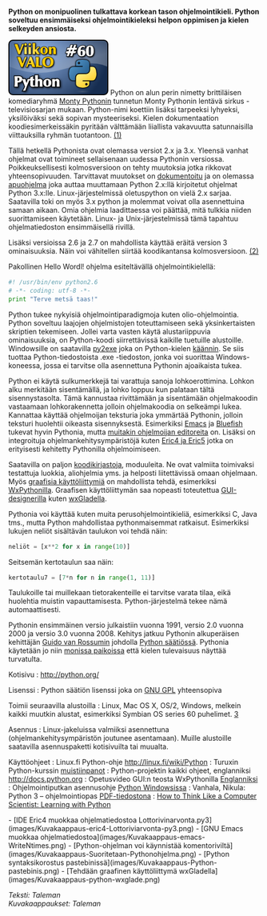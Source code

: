 <!--
Title: 2x08 Python - Viikon VALO #60
Date: 2012/02/19
Pageimage: valo60-python.png
Tags: Linux,Windows,Mac OS X,FreeBSD,NetBSD,OpenBSD,S60,Solaris
-->

**Python on monipuolinen tulkattava korkean tason ohjelmointikieli.
Python soveltuu ensimmäiseksi ohjelmointikieleksi helpon oppimisen ja
kielen selkeyden ansiosta.**

![](images/valo60-python.png "fig:valo60-python.png") Python on alun perin
nimetty brittiläisen komediaryhmä [Monty
Pythonin](http://fi.wikipedia.org/wiki/Monty_Python) tunnetun Monty
Pythonin lentävä sirkus -televisiosarjan mukaan. Python-nimi koettiin
lisäksi tarpeeksi lyhyeksi, yksilöiväksi sekä sopivan mysteeriseksi.
Kielen dokumentaation koodiesimerkeissäkin pyritään välttämään
liiallista vakavuutta satunnaisilla viittauksilla ryhmän tuotantoon.
[(1)](http://docs.python.org/faq/general#why-is-it-called-python)

Tällä hetkellä Pythonista
ovat olemassa versiot 2.x ja 3.x. Yleensä vanhat ohjelmat ovat toimineet
sellaisenaan uudessa Pythonin versiossa. Poikkeuksellisesti
kolmosversioon on tehty muutoksia jotka rikkovat yhteensopivuuden.
Tarvittavat muutokset on
[dokumentoitu](http://docs.python.org/py3k/whatsnew/3.0.html) ja on
olemassa [apuohjelma](http://docs.python.org/library/2to3.html) joka
auttaa muuttamaan Python 2.x:llä kirjoitetut ohjelmat Python 3.x:lle.
Linux-järjestelmissä oletuspython on vielä 2.x sarjaa. Saatavilla toki
on myös 3.x python ja molemmat voivat olla asennettuina samaan aikaan.
Omia ohjelmia laadittaessa voi päättää, mitä tulkkia niiden
suorittamiseen käytetään. Linux- ja Unix-järjestelmissä tämä tapahtuu
ohjelmatiedoston ensimmäisellä rivillä.

Lisäksi versioissa 2.6 ja 2.7 on mahdollista käyttää eräitä version 3
ominaisuuksia. Näin voi vähitellen siirtää koodikantansa kolmosversioon.
[(2)](http://docs.python.org/whatsnew/2.7.html#python-3-1-features)

Pakollinen Hello Wordl! ohjelma esiteltävällä ohjelmointikielellä:

```python
#! /usr/bin/env python2.6
# -*- coding: utf-8 -*-
print "Terve metsä taas!"
```

Python tukee nykyisiä ohjelmointiparadigmoja kuten olio-ohjelmointia.
Python soveltuu laajojen ohjelmistojen toteuttamiseen sekä
yksinkertaisten skriptien tekemiseen. Jollei varta vasten käytä
alustariippuvia ominaisuuksia, on Python-koodi siirrettävissä kaikille
tuetuille alustoille. Windowsille on saatavilla
[py2exe](http://www.py2exe.org/) joka on Python-kielen
[käännin](http://fi.wiktionary.org/wiki/k%C3%A4%C3%A4nnin). Se siis
tuottaa Python-tiedostoista .exe -tiedoston, jonka voi suorittaa
Windows-koneessa, jossa ei tarvitse olla asennettuna Pythonin
ajoaikaista tukea.

Python ei käytä sulkumerkkejä tai varattuja sanoja lohkoerottimina.
Lohkon alku merkitään sisentämällä, ja lohko loppuu kun palataan tältä
sisennystasolta. Tämä kannustaa rivittämään ja sisentämään ohjelmakoodin
vastaamaan lohkorakennetta jolloin ohjelmakoodia on selkeämpi lukea.
Kannattaa käyttää ohjelmoijan teksturia joka ymmärtää Pythonin, jolloin
teksturi huolehtii oikeasta sisennyksestä. Esimerkiksi
[Emacs](http://www.emacswiki.org/emacs/?action=browse;oldid=PythonMode;id=PythonProgrammingInEmacs)
ja [Bluefish](http://bluefish.openoffice.nl/features.html) tukevat hyvin
Pythonia, mutta [muitakin ohjelmoijan
editoreita](http://wiki.python.org/moin/PythonEditors) on. Lisäksi on
integroituja ohjelmankehitysympäristöjä kuten [Eric4 ja
Eric5](http://eric-ide.python-projects.org/index.html) jotka on
erityisesti kehitetty Pythonilla ohjelmoimiseen.

Saatavilla on paljon
[koodikirjastoja](http://docs.python.org/py-modindex.html), moduuleita.
Ne ovat valmiita toimivaksi testattuja luokkia, aliohjelmia yms. ja
helposti liitettävissä omaan ohjelmaan. Myös [graafisia
käyttöliittymiä](http://wiki.python.org/moin/GuiProgramming) on
mahdollista tehdä, esimerkiksi [WxPythonilla](http://wxpython.org/).
Graafisen käyttöliittymän saa nopeasti toteutettua
[GUI-designerilla](http://en.wikipedia.org/wiki/Graphical_user_interface_builder)
kuten [wxGladella](http://wxglade.sourceforge.net/).

Pythonia voi käyttää kuten muita perusohjelmointikieliä, esimerkiksi C,
Java tms., mutta Python mahdollistaa pythonmaisemmat ratkaisut.
Esimerkiksi lukujen neliöt sisältävän taulukon voi tehdä näin:

```python
neliöt = [x**2 for x in range(10)]
```

Seitsemän kertotaulun saa näin:

```python
kertotaulu7 = [7*n for n in range(1, 11)]
```

Taulukoille tai muillekaan tietorakenteille ei tarvitse varata tilaa,
eikä huolehtia muistin vapauttamisesta. Python-järjestelmä tekee nämä
automaattisesti.

Pythonin ensimmäinen versio julkaistiin vuonna 1991, versio 2.0 vuonna
2000 ja versio 3.0 vuonna 2008. Kehitys jatkuu Pythonin alkuperäisen
kehittäjän [Guido van
Rossumin](http://en.wikipedia.org/wiki/Guido_van_Rossum) johdolla
[Python säätiössä](http://python.org/psf/). Pythonia käytetään jo niin
[monissa
paikoissa](http://wiki.python.org/moin/OrganizationsUsingPython) että
kielen tulevaisuus näyttää turvatulta.

Kotisivu
:   <http://python.org/>

Lisenssi
:   Python säätiön lisenssi joka on [GNU GPL](GNU_GPL) yhteensopiva

Toimii seuraavilla alustoilla
:   Linux, Mac OS X, OS/2, Windows, melkein kaikki muutkin alustat,
    esimerkiksi Symbian OS series 60 puhelimet.
    [3](http://en.wikipedia.org/wiki/Python_for_S60)

Asennus
:   Linux-jakeluissa valmiiksi asennettuna (ohjelmankehitysympäristön
    joutunee asentamaan). Muille alustoille saatavilla asennuspaketti
    kotisivuilta tai muualta.

Käyttöohjeet
:   Linux.fi Python-ohje
    [<http://linux.fi/wiki/Python>](http://linux.fi/wiki/Python)
:   Turuxin Python-kurssin
    [muistiinpanot](http://turuxi.org/Turuxi-py:Etusivu)
:   Python-projektin kaikki ohjeet, englanniksi
    [<http://docs.python.org>](http://docs.python.org)
:   Opetusvideo GUI:n teosta WxPythonilla
    [Englanniksi](http://showmedo.com/videotutorials/series?name=PythonWxPythonBeginnersSeries)
:   Ohjelmointiputkan asennusohje [Python
    Windowsissa](http://www.ohjelmointiputka.net/oppaat/opas.php?tunnus=python_l1)
:   Vanhala, Nikula: Python 3 – ohjelmointiopas
    [PDF-tiedostona](http://www.doria.fi/bitstream/handle/10024/63381/isbn%209789522149701.pdf?sequence=1)
:   [How to Think Like a Computer Scientist: Learning with
    Python](http://openbookproject.net/thinkcs/python/english2e/)

<div class="psgallery" markdown="1">
-   [IDE Eric4 muokkaa ohjelmatiedostoa Lottorivinarvonta.py3](images/Kuvakaappaus-eric4-Lottoriviarvonta-py3.png)
-   [GNU Emacs muokkaa ohjelmatiedostoa](images/Kuvakaappaus-emacs-WriteNtimes.png)
-   [Python-ohjelman voi käynnistää komentoriviltä](images/Kuvakaappaus-Suoritetaan-Pythonohjelma.png)
-   [Python syntaksikorostus pastebinissä](images/Kuvakaappaus-Python-pastebinis.png)
-   [Tehdään graafinen käyttöliittymä wxGladella](images/Kuvakaappaus-python-wxglade.png)
</div>

*Teksti: Taleman* <br />
*Kuvakaappaukset: Taleman*
